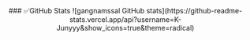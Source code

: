 <div align="center">
  ### ✅GitHub Stats
 ![gangnamssal GitHub stats](https://github-readme-stats.vercel.app/api?username=K-Junyyy&show_icons=true&theme=radical) 
</div>
  
<!--
**gangnamssal/gangnamssal** is a ✨ _special_ ✨ repository because its `README.md` (this file) appears on your GitHub profile.

Here are some ideas to get you started:

- 🔭 I’m currently working on ...
- 🌱 I’m currently learning ...
- 👯 I’m looking to collaborate on ...
- 🤔 I’m looking for help with ...
- 💬 Ask me about ...
- 📫 How to reach me: ...
- 😄 Pronouns: ...
- ⚡ Fun fact: ...
-->
